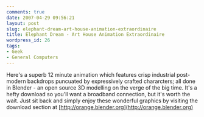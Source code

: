 ```yaml
---
comments: true
date: 2007-04-29 09:56:21
layout: post
slug: elephant-dream-art-house-animation-extraordinaire
title: Elephant Dream - Art House Animation Extraordinaire
wordpress_id: 26
tags:
- Geek
- General Computers
---
```


Here's a superb 12 minute animation which features crisp industrial post-modern backdrops puncuated by expressively crafted chararcters; all done in Blender - an open source 3D modelling on the verge of the big time. It's a hefty download so you'll want a broadband connection, but it's worth the wait. Just sit back and simply enjoy these wonderful graphics  by visiting the download section at [http://orange.blender.org](http://orange.blender.org)
